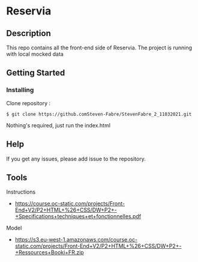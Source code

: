 # Reservia

## Description

This repo contains all the front-end side of Reservia.
The project is running with local mocked data

## Getting Started

### Installing

Clone repository :
```
$ git clone https://github.comSteven-Fabre/StevenFabre_2_11032021.git
```

Nothing's required, just run the index.html


## Help

If you get any issues, please add issue to the repository.

## Tools

Instructions 
* https://course.oc-static.com/projects/Front-End+V2/P2+HTML+%26+CSS/DW+P2+-+Specifications+techniques+et+fonctionnelles.pdf

Model
* https://s3.eu-west-1.amazonaws.com/course.oc-static.com/projects/Front-End+V2/P2+HTML+%26+CSS/DW+P2+-+Ressources+Booki+FR.zip
